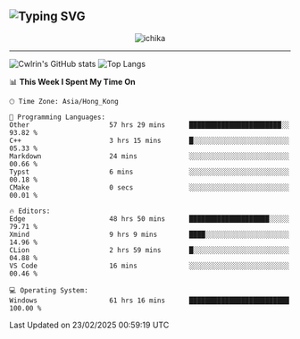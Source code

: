 ![Typing SVG](https://readme-typing-svg.demolab.com?font=Jost&size=24&pause=1000&color=7799EE&vCenter=true&multiline=true&random=false&width=435&height=100&lines=Hi+there;I'm+Sakurakouji+Nanaha;You+can+also+tell+me+Cwlrin%E2%98%86)
---
<p align="center">
  <img src="https://dlink.host/1drv/aHR0cHM6Ly8xZHJ2Lm1zL2kvYy9iZGU1MWU2MjVlZjhmY2M1L0VZa0hZVThWUnJGSHRIWVUxT1JwbVFjQllOU2t6cVNTVER0TXliYkNqOExhY1E_ZT10UUtFSkw.png" alt="ichika" border="0" />
</p>

---
![Cwlrin's GitHub stats](https://github-readme-stats.vercel.app/api?username=cwlrin&show_icons=true&theme=buefy)
![Top Langs](https://github-readme-stats.vercel.app/api/top-langs/?username=cwlrin&layout=compact&hide=html,css)

<!--START_SECTION:waka-->
📊 **This Week I Spent My Time On** 

```text
🕑︎ Time Zone: Asia/Hong_Kong

💬 Programming Languages: 
Other                    57 hrs 29 mins      ███████████████████████░░   93.82 % 
C++                      3 hrs 15 mins       █░░░░░░░░░░░░░░░░░░░░░░░░   05.33 % 
Markdown                 24 mins             ░░░░░░░░░░░░░░░░░░░░░░░░░   00.66 % 
Typst                    6 mins              ░░░░░░░░░░░░░░░░░░░░░░░░░   00.18 % 
CMake                    0 secs              ░░░░░░░░░░░░░░░░░░░░░░░░░   00.01 % 

🔥 Editors: 
Edge                     48 hrs 50 mins      ████████████████████░░░░░   79.71 % 
Xmind                    9 hrs 9 mins        ████░░░░░░░░░░░░░░░░░░░░░   14.96 % 
CLion                    2 hrs 59 mins       █░░░░░░░░░░░░░░░░░░░░░░░░   04.88 % 
VS Code                  16 mins             ░░░░░░░░░░░░░░░░░░░░░░░░░   00.46 % 

💻 Operating System: 
Windows                  61 hrs 16 mins      █████████████████████████   100.00 % 
```


 Last Updated on 23/02/2025 00:59:19 UTC
<!--END_SECTION:waka-->
